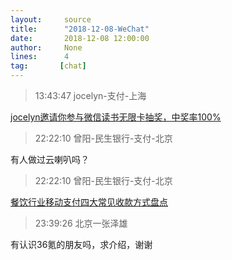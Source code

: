 ```yaml
---
layout:     source 
title:      "2018-12-08-WeChat"
date:       2018-12-08 12:00:00
author:     None
lines:      4 
tag:       [chat]
---
```

> 13:43:47  jocelyn-支付-上海  
   
[jocelyn邀请你参与微信读书无限卡抽奖，中奖率100%
](https://weread.qq.com/wrpage/infinite/lottery?collageId=20918221_20181208)  
   
> 22:22:10  曾阳-民生银行-支付-北京  
   
有人做过云喇叭吗？  
   
> 22:22:10  曾阳-民生银行-支付-北京  
   
[餐饮行业移动支付四大常见收款方式盘点
](http://mp.weixin.qq.com/s?__biz=MzU0OTkwNjgzMw==&amp;amp;amp;mid=2247483919&amp;amp;amp;idx=1&amp;amp;amp;sn=d30660b2b097b1a688486da13224edc5&amp;amp;amp;chksm=fba9f2f1ccde7be7639e69c3dfd9aa3ed946066537bfc6a840a47ed828e535432441d362a290&amp;amp;amp;mpshare=1&amp;amp;amp;scene=1&amp;amp;amp;srcid=12084NxCUnwiJcTbeFagUbGr#rd)  
   
> 23:39:26  北京一张泽雄  
   
有认识36氪的朋友吗，求介绍，谢谢  
   
